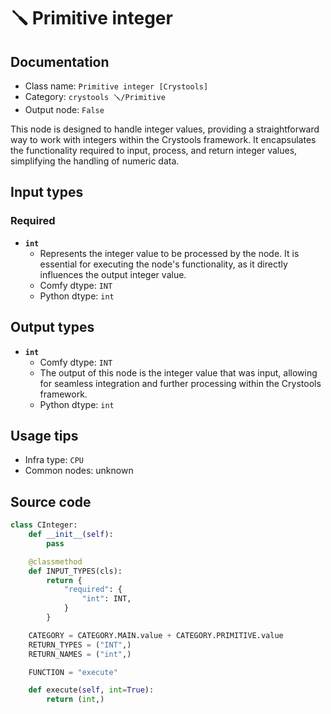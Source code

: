 # 🪛 Primitive integer
## Documentation
- Class name: `Primitive integer [Crystools]`
- Category: `crystools 🪛/Primitive`
- Output node: `False`

This node is designed to handle integer values, providing a straightforward way to work with integers within the Crystools framework. It encapsulates the functionality required to input, process, and return integer values, simplifying the handling of numeric data.
## Input types
### Required
- **`int`**
    - Represents the integer value to be processed by the node. It is essential for executing the node's functionality, as it directly influences the output integer value.
    - Comfy dtype: `INT`
    - Python dtype: `int`
## Output types
- **`int`**
    - Comfy dtype: `INT`
    - The output of this node is the integer value that was input, allowing for seamless integration and further processing within the Crystools framework.
    - Python dtype: `int`
## Usage tips
- Infra type: `CPU`
- Common nodes: unknown


## Source code
```python
class CInteger:
    def __init__(self):
        pass

    @classmethod
    def INPUT_TYPES(cls):
        return {
            "required": {
                "int": INT,
            }
        }

    CATEGORY = CATEGORY.MAIN.value + CATEGORY.PRIMITIVE.value
    RETURN_TYPES = ("INT",)
    RETURN_NAMES = ("int",)

    FUNCTION = "execute"

    def execute(self, int=True):
        return (int,)

```
